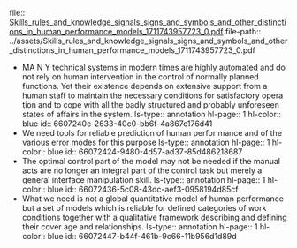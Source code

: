 file:: [Skills_rules_and_knowledge_signals_signs_and_symbols_and_other_distinctions_in_human_performance_models_1711743957723_0.pdf](../assets/Skills_rules_and_knowledge_signals_signs_and_symbols_and_other_distinctions_in_human_performance_models_1711743957723_0.pdf)
file-path:: ../assets/Skills_rules_and_knowledge_signals_signs_and_symbols_and_other_distinctions_in_human_performance_models_1711743957723_0.pdf

- MA N Y technical systems in modern times are highly automated and do not rely on human intervention in the control of normally planned functions. Yet their existence depends on extensive support from a human staff to maintain the necessary conditions for satisfactory opera tion and to cope with all the badly structured and probably unforeseen states of affairs in the system.
  ls-type:: annotation
  hl-page:: 1
  hl-color:: blue
  id:: 6607240c-2633-40c0-bb6f-4a867c176d41
- We need tools for reliable prediction of human perfor mance and of the various error modes for this purpose
  ls-type:: annotation
  hl-page:: 1
  hl-color:: blue
  id:: 66072424-9480-4d57-ad37-85d486218687
- The optimal control part of the model may not be needed if the manual acts are no longer an integral part of the control task but merely a general interface manipulation skill. 
  ls-type:: annotation
  hl-page:: 1
  hl-color:: blue
  id:: 66072436-5c08-43dc-aef3-0958194d85cf
- What we need is not a global quantitative model of human performance but a set of models which is reliable for defined categories of work conditions together with a qualitative framework describing and defining their cover age and relationships.
  ls-type:: annotation
  hl-page:: 1
  hl-color:: blue
  id:: 66072447-b44f-461b-9c66-11b956d1d89d